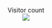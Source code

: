 



<p align="center"> 
  Visitor count<br>
  <img src="https://profile-counter.glitch.me/THUNDERANKUSH-CodeChef-CODES/count.svg" />
</p>
